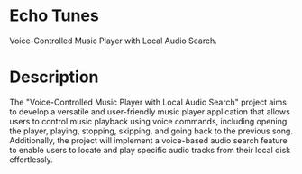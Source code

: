 # Echo Tunes

Voice-Controlled Music Player with Local Audio Search.

# Description

The "Voice-Controlled Music Player with Local Audio Search" project aims to 
develop a versatile and user-friendly music player application that allows 
users to control music playback using voice commands, including opening 
the player, playing, stopping, skipping, and going back to the previous song. Additionally, the project will implement a voice-based audio search feature to enable users to locate and play specific audio tracks from their local disk effortlessly.
